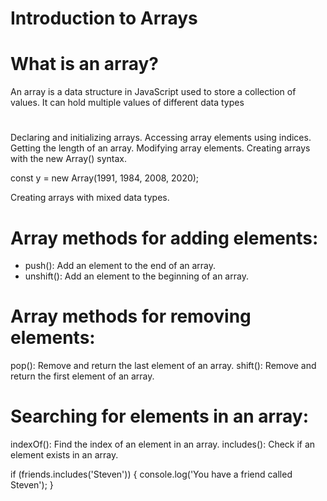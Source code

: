 # Introduction to Arrays

# What is an array?

An array is a data structure in JavaScript used to store a collection of values. It can hold multiple values of different data types

#

Declaring and initializing arrays.
Accessing array elements using indices.
Getting the length of an array.
Modifying array elements.
Creating arrays with the new Array() syntax.

const y = new Array(1991, 1984, 2008, 2020);

Creating arrays with mixed data types.

# Array methods for adding elements:

- push(): Add an element to the end of an array.
- unshift(): Add an element to the beginning of an array.

# Array methods for removing elements:

pop(): Remove and return the last element of an array.
shift(): Remove and return the first element of an array.

# Searching for elements in an array:

indexOf(): Find the index of an element in an array.
includes(): Check if an element exists in an array.

<!-- condotional satement base on array method -->
if (friends.includes('Steven')) {
  console.log('You have a friend called Steven');
}